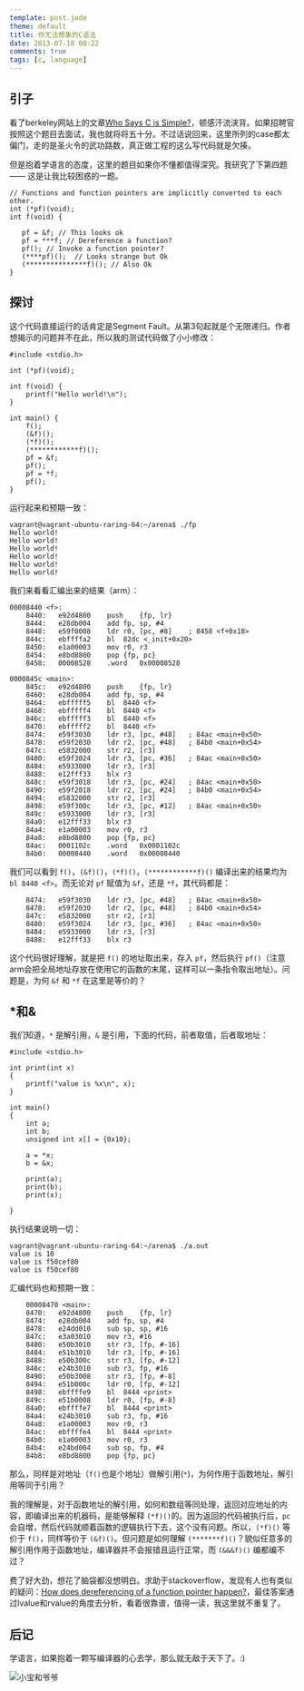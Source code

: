 ```yaml
---
template: post.jade
theme: default
title: 你无法想象的C语法
date: 2013-07-18 08:22
comments: true
tags: [c, language]
---
```


## 引子

看了berkeley网站上的文章[Who Says C is Simple?](http://www.cs.berkeley.edu/~necula/cil/cil016.html)，顿感汗流浃背。如果招聘官按照这个题目去面试，我也就将将五十分。不过话说回来，这里所列的case都太偏门，走的是圣火令的武功路数，真正做工程的这么写代码就是欠揍。

但是抱着学语言的态度，这里的题目如果你不懂都值得深究。我研究了下第四题 —— 这是让我比较困惑的一题。

```
// Functions and function pointers are implicitly converted to each other.
int (*pf)(void);
int f(void) {

   pf = &f; // This looks ok
   pf = ***f; // Dereference a function?
   pf(); // Invoke a function pointer?     
   (****pf)();  // Looks strange but Ok
   (***************f)(); // Also Ok             
}
```

<!--more-->

## 探讨

这个代码直接运行的话肯定是Segment Fault。从第3句起就是个无限递归。作者想揭示的问题并不在此，所以我的测试代码做了小小修改：

```
#include <stdio.h>

int (*pf)(void);

int f(void) {
    printf("Hello world!\n");
}

int main() {
    f();
    (&f)();
    (*f)();
    (************f)();
    pf = &f;
    pf();
    pf = *f;
    pf();
}
```

运行起来和预期一致：

```
vagrant@vagrant-ubuntu-raring-64:~/arena$ ./fp
Hello world!
Hello world!
Hello world!
Hello world!
Hello world!
Hello world!
```

我们来看看汇编出来的结果（arm）：

```
00008440 <f>:
    8440:   e92d4800    push    {fp, lr}
    8444:   e28db004    add fp, sp, #4
    8448:   e59f0008    ldr r0, [pc, #8]    ; 8458 <f+0x18>
    844c:   ebffffa2    bl  82dc <_init+0x20>
    8450:   e1a00003    mov r0, r3
    8454:   e8bd8800    pop {fp, pc}
    8458:   00008528    .word   0x00008528

0000845c <main>:
    845c:   e92d4800    push    {fp, lr}
    8460:   e28db004    add fp, sp, #4
    8464:   ebfffff5    bl  8440 <f>
    8468:   ebfffff4    bl  8440 <f>
    846c:   ebfffff3    bl  8440 <f>
    8470:   ebfffff2    bl  8440 <f>
    8474:   e59f3030    ldr r3, [pc, #48]   ; 84ac <main+0x50>
    8478:   e59f2030    ldr r2, [pc, #48]   ; 84b0 <main+0x54>
    847c:   e5832000    str r2, [r3]
    8480:   e59f3024    ldr r3, [pc, #36]   ; 84ac <main+0x50>
    8484:   e5933000    ldr r3, [r3]
    8488:   e12fff33    blx r3
    848c:   e59f3018    ldr r3, [pc, #24]   ; 84ac <main+0x50>
    8490:   e59f2018    ldr r2, [pc, #24]   ; 84b0 <main+0x54>
    8494:   e5832000    str r2, [r3]
    8498:   e59f300c    ldr r3, [pc, #12]   ; 84ac <main+0x50>
    849c:   e5933000    ldr r3, [r3]
    84a0:   e12fff33    blx r3
    84a4:   e1a00003    mov r0, r3
    84a8:   e8bd8800    pop {fp, pc}
    84ac:   0001102c    .word   0x0001102c
    84b0:   00008440    .word   0x00008440
```

我们可以看到 ``f()``，``(&f)()``，``(*f)()``，``(************f)()`` 编译出来的结果均为 ``bl 8440 <f>``。而无论对 ``pf`` 赋值为 ``&f``，还是 ``*f``，其代码都是：

```
    8474:   e59f3030    ldr r3, [pc, #48]   ; 84ac <main+0x50>
    8478:   e59f2030    ldr r2, [pc, #48]   ; 84b0 <main+0x54>
    847c:   e5832000    str r2, [r3]
    8480:   e59f3024    ldr r3, [pc, #36]   ; 84ac <main+0x50>
    8484:   e5933000    ldr r3, [r3]
    8488:   e12fff33    blx r3
```

这个代码很好理解，就是把 ``f()`` 的地址取出来，存入 ``pf``，然后执行 ``pf()``（注意arm会把全局地址存放在使用它的函数的末尾，这样可以一条指令取出地址）。问题是，为何 ``&f`` 和 ``*f`` 在这里是等价的？

## *和&

我们知道，``*`` 是解引用，``&`` 是引用，下面的代码，前者取值，后者取地址：

```
#include <stdio.h>

int print(int x)
{
    printf("value is %x\n", x);
}

int main()
{
    int a;
    int b;
    unsigned int x[] = {0x10};

    a = *x;
    b = &x;

    print(a);
    print(b);
    print(x);

}
```

执行结果说明一切：

```
vagrant@vagrant-ubuntu-raring-64:~/arena$ ./a.out
value is 10
value is f50cef80
value is f50cef80
```

汇编代码也和预期一致：

```
    00008470 <main>:
    8470:   e92d4800    push    {fp, lr}
    8474:   e28db004    add fp, sp, #4
    8478:   e24dd010    sub sp, sp, #16
    847c:   e3a03010    mov r3, #16
    8480:   e50b3010    str r3, [fp, #-16]
    8484:   e51b3010    ldr r3, [fp, #-16]
    8488:   e50b300c    str r3, [fp, #-12]
    848c:   e24b3010    sub r3, fp, #16
    8490:   e50b3008    str r3, [fp, #-8]
    8494:   e51b000c    ldr r0, [fp, #-12]
    8498:   ebffffe9    bl  8444 <print>
    849c:   e51b0008    ldr r0, [fp, #-8]
    84a0:   ebffffe7    bl  8444 <print>
    84a4:   e24b3010    sub r3, fp, #16
    84a8:   e1a00003    mov r0, r3
    84ac:   ebffffe4    bl  8444 <print>
    84b0:   e1a00003    mov r0, r3
    84b4:   e24bd004    sub sp, fp, #4
    84b8:   e8bd8800    pop {fp, pc}
```

那么，同样是对地址（``f()``也是个地址）做解引用(``*``)，为何作用于函数地址，解引用等同于引用？

我的理解是，对于函数地址的解引用，如何和数组等同处理，返回对应地址的内容，即编译出来的机器码，是能够解释 ``(*f)()``的。因为返回的代码被执行后，``pc`` 会自增，然后代码就顺着函数的逻辑执行下去，这个没有问题。所以，``(*f)()`` 等价于 ``f()``，同样等价于 ``(&f)()``。但问题是如何理解 ``(*******f)()``？貌似任意多的解引用作用于函数地址，编译器并不会报错且运行正常，而 ``(&&&f)()`` 编都编不过？

费了好大劲，想花了脑袋都没想明白。求助于stackoverflow，发现有人也有类似的疑问：[How does dereferencing of a function pointer happen?](http://stackoverflow.com/questions/2795575/how-does-dereferencing-of-a-function-pointer-happen)，最佳答案通过lvalue和rvalue的角度去分析，看着很靠谱，值得一读，我这里就不重复了。


## 后记

学语言，如果抱着一颗写编译器的心去学，那么就无敌于天下了。:)

![小宝和爷爷](/assets/img/photos/baby20130711.jpg)